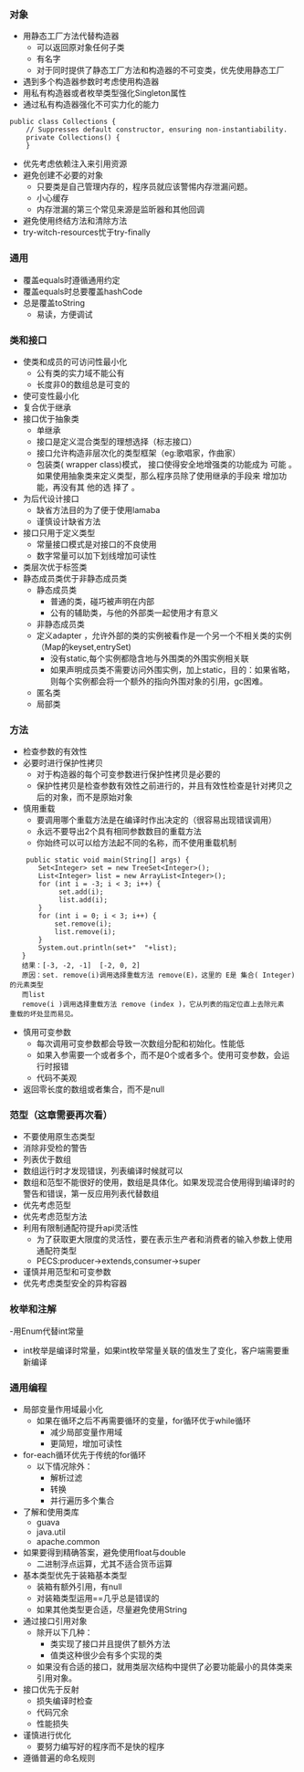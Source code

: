 ### 对象
- 用静态工厂方法代替构造器
  - 可以返回原对象任何子类
  - 有名字
  - 对于同时提供了静态工厂方法和构造器的不可变类，优先使用静态工厂
- 遇到多个构造器参数时考虑使用构造器
- 用私有构造器或者枚举类型强化Singleton属性
- 通过私有构造器强化不可实力化的能力
 ```
 public class Collections {
     // Suppresses default constructor, ensuring non-instantiability.
     private Collections() {
     }
```
- 优先考虑依赖注入来引用资源
- 避免创建不必要的对象
  - 只要类是自己管理内存的，程序员就应该警惕内存泄漏问题。
  - 小心缓存
  - 内存泄漏的第三个常见来源是监昕器和其他回调 
- 避免使用终结方法和清除方法
- try-witch-resources忧于try-finally
### 通用
- 覆盖equals时遵循通用约定
- 覆盖equals时总要覆盖hashCode
- 总是覆盖toString
  - 易读，方便调试
### 类和接口
- 使类和成员的可访问性最小化
  - 公有类的实力域不能公有
  - 长度非0的数组总是可变的
- 使可变性最小化
- 复合优于继承
- 接口优于抽象类
  - 单继承
  - 接口是定义混合类型的理想选择（标志接口）
  - 接口允许构造非层次化的类型框架（eg:歌唱家，作曲家）
  - 包装类( wrapper class)模式， 接口使得安全地增强类的功能成为
可能 。 如果使用抽象类来定义类型，那么程序员除了使用继承的手段来
增加功能，再没有其 他的选 择了 。 
- 为后代设计接口
  - 缺省方法目的为了便于使用lamaba
  - 谨慎设计缺省方法
 - 接口只用于定义类型
    - 常量接口模式是对接口的不良使用
    - 数字常量可以加下划线增加可读性
- 类层次优于标签类
- 静态成员类优于非静态成员类
  - 静态成员类
    - 普通的类，碰巧被声明在内部
    - 公有的辅助类，与他的外部类一起使用才有意义
  - 非静态成员类
  - 定义adapter ，允许外部的类的实例被看作是一个另一个不相关类的实例（Map的keyset,entrySet)
    - 没有static,每个实例都隐含地与外围类的外围实例相关联
    - 如果声明成员类不需要访问外围实例，加上static，目的：如果省略，则每个实例都会将一个额外的指向外围对象的引用，gc困难。
  - 匿名类
  - 局部类
### 方法
- 检查参数的有效性
- 必要时进行保护性拷贝
  - 对于构造器的每个可变参数进行保护性拷贝是必要的
  - 保护性拷贝是检查参数有效性之前进行的，并且有效性检查是针对拷贝之后的对象，而不是原始对象
- 慎用重载
  - 要调用哪个重载方法是在编译时作出决定的（很容易出现错误调用）
  - 永远不要导出2个具有相同参数数目的重载方法
  - 你始终可以可以给方法起不同的名称，而不使用重载机制
 ```
     public static void main(String[] args) {
        Set<Integer> set = new TreeSet<Integer>();
        List<Integer> list = new ArrayList<Integer>();
        for (int i = -3; i < 3; i++) {
             set.add(i);
             list.add(i);
        }
        for (int i = 0; i < 3; i++) {
            set.remove(i);
            list.remove(i);
        }
        System.out.println(set+"  "+list);
    }
    结果：[-3, -2, -1]  [-2, 0, 2]
    原因：set. remove(i)调用选择重载方法 remove(E)，这里的 E是 集合( Integer)的元素类型
    而list
    remove(i )调用选择重载方法 remove (index )，它从列表的指定位直上去除元素 
重载的坏处显而易见。
 ```
 
 - 慎用可变参数
   - 每次调用可变参数都会导致一次数组分配和初始化。性能低
   - 如果入参需要一个或者多个，而不是0个或者多个。使用可变参数，会运行时报错
   - 代码不美观
 - 返回零长度的数组或者集合，而不是null
 ### 范型（这章需要再次看）
 - 不要使用原生态类型
 - 消除非受检的警告
 - 列表优于数组
  - 数组运行时才发现错误，列表编译时候就可以
  - 数组和范型不能很好的使用，数组是具体化。如果发现混合使用得到编译时的警告和错误，第一反应用列表代替数组
 - 优先考虑范型
 - 优先考虑范型方法
 - 利用有限制通配符提升api灵活性
   - 为了获取更大限度的灵活性，要在表示生产者和消费者的输入参数上使用通配符类型
   - PECS:producer->extends,consumer->super
 - 谨慎并用范型和可变参数
 - 优先考虑类型安全的异构容器
 ### 枚举和注解
 -用Enum代替int常量
  - int枚举是编译时常量，如果int枚举常量关联的值发生了变化，客户端需要重新编译
 ### 通用编程
- 局部变量作用域最小化
  - 如果在循环之后不再需要循环的变量，for循环优于while循环
    - 减少局部变量作用域
    - 更简短，增加可读性
- for-each循环优先于传统的for循环
  - 以下情况除外：
    - 解析过滤
    - 转换
    - 并行遍历多个集合
- 了解和使用类库
  - guava
  - java.util
  - apache.common
- 如果要得到精确答案，避免使用float与double
  - 二进制浮点运算，尤其不适合货币运算
- 基本类型优先于装箱基本类型
  - 装箱有额外引用，有null
  - 对装箱类型运用==几乎总是错误的
   - 如果其他类型更合适，尽量避免使用String
 - 通过接口引用对象
   - 除开以下几种：
      - 类实现了接口并且提供了额外方法
      - 值类这种很少会有多个实现的类
   - 如果没有合适的接口，就用类层次结构中提供了必要功能最小的具体类来引用对象。
- 接口优先于反射
  - 损失编译时检查
  - 代码冗余
  - 性能损失
- 谨慎进行优化
  - 要努力编写好的程序而不是快的程序
- 遵循普遍的命名规则
